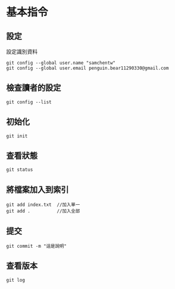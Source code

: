 # 基本指令

## 設定

設定識別資料
```
git config --global user.name "samchentw"
git config --global user.email penguin.bear11290330@gmail.com
```

## 檢查讀者的設定
```
git config --list
```


## 初始化
```
git init
```

## 查看狀態
```
git status
```

## 將檔案加入到索引
```
git add index.txt  //加入單一
git add .          //加入全部
```


## 提交
```
git commit -m "這是說明"
```

## 查看版本
```
git log
```
